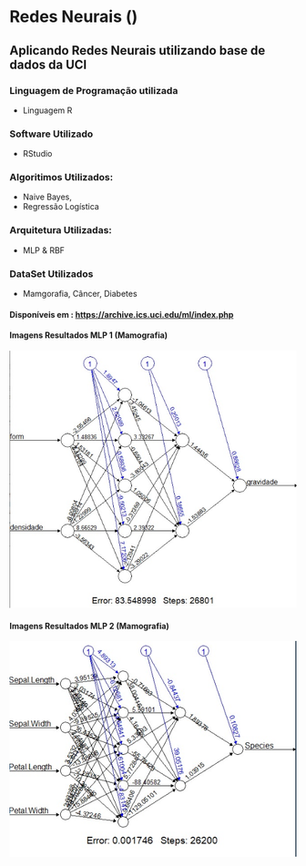 # Redes Neurais ()
## Aplicando Redes Neurais utilizando base de dados da UCI

### Linguagem de Programação utilizada
- Linguagem R
### Software Utilizado
- RStudio
### Algoritimos Utilizados: 
 - Naive Bayes,
 - Regressão Logística
 ### Arquitetura Utilizadas: 
 - MLP & RBF
 ### DataSet Utilizados
- Mamgorafia, Câncer, Diabetes
#### Disponíveis em : https://archive.ics.uci.edu/ml/index.php 
#### Imagens Resultados MLP 1 (Mamografia)
![MLP](https://github.com/danrleyney2210/Redes_Neurais_UEMA/blob/main/Images/mamografia/arquitetura%20MLP%2001.jpg)

#### Imagens Resultados MLP 2 (Mamografia)
![MLP](https://github.com/danrleyney2210/Redes_Neurais_UEMA/blob/main/Images/mamografia/arquitetura%20MLP%2002.jpg)




